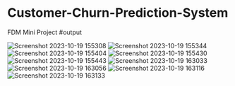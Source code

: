 # Customer-Churn-Prediction-System
FDM Mini Project
#output

![Screenshot 2023-10-19 155308](https://github.com/maleeshag/Customer-Churn-Prediction-System/assets/99645165/9a654464-3f09-4c27-921b-171698cf4911)
![Screenshot 2023-10-19 155344](https://github.com/maleeshag/Customer-Churn-Prediction-System/assets/99645165/9ec10174-7323-4f26-8100-7d392b37fe28)
![Screenshot 2023-10-19 155404](https://github.com/maleeshag/Customer-Churn-Prediction-System/assets/99645165/fe1e1154-f9b1-4174-a52e-d3d8b5f85c72)
![Screenshot 2023-10-19 155430](https://github.com/maleeshag/Customer-Churn-Prediction-System/assets/99645165/c8717a65-57e3-4de5-a8d8-1d4a8114df3a)
![Screenshot 2023-10-19 155443](https://github.com/maleeshag/Customer-Churn-Prediction-System/assets/99645165/df008f76-2e44-4945-b160-f648214e1234)
![Screenshot 2023-10-19 163033](https://github.com/maleeshag/Customer-Churn-Prediction-System/assets/99645165/5af3c0af-047d-4ffe-beb3-3a1f6d75c717)
![Screenshot 2023-10-19 163056](https://github.com/maleeshag/Customer-Churn-Prediction-System/assets/99645165/ad3a394a-3324-4db3-a8e5-e7c494f25c95)
![Screenshot 2023-10-19 163116](https://github.com/maleeshag/Customer-Churn-Prediction-System/assets/99645165/f112e77a-85cb-4053-8fbe-626684365dac)
![Screenshot 2023-10-19 163133](https://github.com/maleeshag/Customer-Churn-Prediction-System/assets/99645165/6ee5d4bf-33b4-4a0b-a49d-f29404c96dfd)
